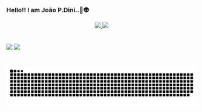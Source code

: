 ### Hello!! I am João P.Dini..👾👽

<div align="center">
  <a href="https://github.com/jpdini">
  <img height="180em" src="https://github-readme-stats.vercel.app/api?username=jpdini&show_icons=true&theme=tokyonight&include_all_commits=true&count_private=true"/>
  <img height="180em" src="https://github-readme-stats.vercel.app/api/top-langs/?username=jpdini&layout=compact&langs_count=7&theme=tokyonight"/>
</div>

 #
<div> 

  <a>
  <a href = "mailto:jpvdini@gmail.com"><img src="https://img.shields.io/badge/-Gmail-%23333?style=for-the-badge&logo=gmail&logoColor=white" target="_blank"></a>
  <a href="https://www.linkedin.com/in/jo%C3%A3opedrovieiradini/" target="_blank"><img src="https://img.shields.io/badge/-LinkedIn-%230077B5?style=for-the-badge&logo=linkedin&logoColor=white" target="_blank"></a> 
  
  #

<picture align="center">
  <source media="(prefers-color-scheme: dark)" srcset="https://raw.githubusercontent.com/jpdini/jpdini/output/github-contribution-grid-snake-dark.svg">
  <source media="(prefers-color-scheme: light)" srcset="https://raw.githubusercontent.com/jpdini/jpdini/output/github-contribution-grid-snake-dark.svg">
  <img align="center" alt="github contribution grid snake animation" src="https://raw.githubusercontent.com/jpdini/jpdini/output/github-contribution-grid-snake.svg">
</picture>


</div>


  
